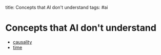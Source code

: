 title: Concepts that AI don't understand
tags: #ai

Concepts that AI don't understand
=================================

-   [causality]
-   [time]

  [Concepts that AI don't understand]: #concepts-that-ai-dont-understand
  [causality]: ./seeking-intelligence.md
  [time]: https://www.youtube.com/watch?v=G4ihCsAPPXQ
